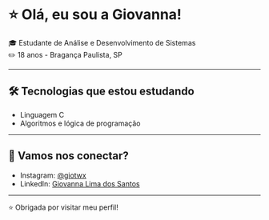 # ⭐ Olá, eu sou a Giovanna!

🎓 Estudante de Análise e Desenvolvimento de Sistemas   
✏️ 18 anos - Bragança Paulista, SP

---

## 🛠️ Tecnologias que estou estudando

- Linguagem C
- Algoritmos e lógica de programação

---

## 📱 Vamos nos conectar?

- Instagram: [@giotwx](https://instagram.com/giotwx)
- LinkedIn: [Giovanna Lima dos Santos](https://www.linkedin.com/in/giovanna-lima-dos-santos-1b823b351/)

---

⭐ Obrigada por visitar meu perfil!
